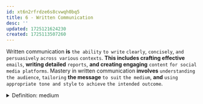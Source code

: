 ```yaml
---
id: xt6n2rfrdze6s8cvwqh0bq5
title: 6 - Written Communication
desc: ''
updated: 1725121624230
created: 1725113507260
---
```


Written communication **is** `the ability` `to write` `clearly`, `concisely`, `and persuasively` `across various` `contexts`. **This includes crafting effective** `emails`, **writing detailed** `reports`, **and creating engaging** `content` `for social media platforms`. Mastery in written communication **involves** `understanding` `the audience`, `tailoring` **the message** `to suit` `the medium`, **and** `using` `appropriate tone and style` `to achieve` `the intended outcome`.



<!-- start of 'medium' section -->
<details>
    <summary>Definition: medium</summary>

#
A medium **is** `a means or channel of` `communication`, **such as** `a newspaper`, `television`, `email`, `or social media`, **used** `to convey` `information or messages` `to an audience`.

---
</details>
<!-- end of 'medium' section -->